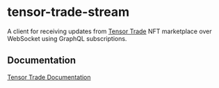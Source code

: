 # tensor-trade-stream

A client for receiving updates from [Tensor Trade](https://www.tensor.trade/) NFT marketplace over WebSocket using GraphQL subscriptions.

## Documentation

[Tensor Trade Documentation](https://tensor-hq.notion.site/PUBLIC-Tensor-Trade-API-Docs-alpha-b18e1a196187473bac9b5d6de5b47032#23a79268ff6e46bcb2d7d176eb2066da)
